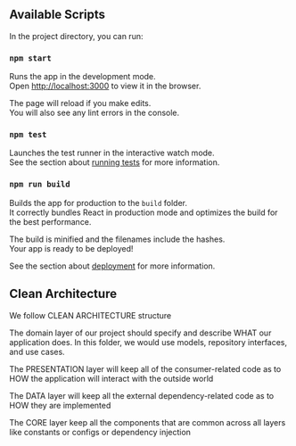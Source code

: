 ## Available Scripts

In the project directory, you can run:

### `npm start`

Runs the app in the development mode.\
Open [http://localhost:3000](http://localhost:3000) to view it in the browser.

The page will reload if you make edits.\
You will also see any lint errors in the console.

### `npm test`

Launches the test runner in the interactive watch mode.\
See the section about [running tests](https://facebook.github.io/create-react-app/docs/running-tests) for more information.

### `npm run build`

Builds the app for production to the `build` folder.\
It correctly bundles React in production mode and optimizes the build for the best performance.

The build is minified and the filenames include the hashes.\
Your app is ready to be deployed!

See the section about [deployment](https://facebook.github.io/create-react-app/docs/deployment) for more information.

## Clean Architecture

We follow CLEAN ARCHITECTURE structure

The domain layer of our project should specify and describe WHAT our application does. In this folder, we would use models, repository interfaces, and use cases.

The PRESENTATION layer will keep all of the consumer-related code as to HOW the application will interact with the outside world

The DATA layer will keep all the external dependency-related code as to HOW they are implemented

The CORE layer keep all the components that are common across all layers like constants or configs or dependency injection

